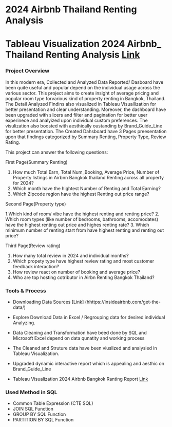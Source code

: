 # 2024 Airbnb Thailand Renting Analysis

# Tableau Visualization 2024 Airbnb_ Thailand Renting Analysis [Link](https://public.tableau.com/app/profile/win.maw.oo/viz/2024AirbnbThailandPropertyRentngAnalysis/SummaryRentingAnalysis)

### Project Overview

In this modern era, Collected and Analyzed Data Reported/ Dasboard have been quite useful and popular depend on the individual usage across the various sector. This project aims to create insight of average pricing and popular room type forvarious kind of property renting in Bangkok, Thailand. The Detail Analyzed Findins also visualized in Tableau Visuallization for better presentation and clear understanding. Moreover, the dashboard have been upgraded with slicers and filter and pagination for better user experinece and analyized upon individual custom preferences. The visulization also boosted with aesthically oustanding by Brand_Guide_Line for better presentation. The Created Dahsboard have 3 Pages preesentation upon that findings categorized by Summary Renting, Property Type, Review Rating.

This project can answer the following questions:

First Page(Summary Renting)

1. How much Total Earn, Total Num_Booking, Average Price, Number of Property listings in Airbnn Bangkok thailand Renting across all property for 2024?
2. Which month have the hightest Number of Renting and Total Earning?
3. Which Zipcode region have the highest Renting out price range?

Second Page(Property type)

1.Which kind of room/ vibe have the highest renting and renting price?
2. Which room types (like number of bedrooms, bathrooms, accomodates) have the highest renting out price and highes renting rate?
3. Which minimum number of renting start from have highest renting and renting out price?

Third Page(Review rating)

1. How many total review in 2024 and individual months?
2. Which propety type have highest review rating and most customer feedback interaction?
3. How review react on number of booking and average price?
4. Who are top hosting cotributor in Airbn Renting Bangkok Thailand?

### Tools & Process

- Downloading Data Sources [Link] (hhttps://insideairbnb.com/get-the-data/)
- Explore Download Data in Excel / Regrouping data for desired individual Analyzing.

- Data Cleaning and Transformation have beed done by SQL and Microsoft Excel depend on    data qunatity and working process
- The Cleaned and Struture data have been viuslized and analysied in Tableau Visualization.
- Upgraded dynamic interactive report which is appealing and aesthic on Brand_Guide_Line
- Tableau Visualization 2024 Airbnb Bangkok Ranting Report [Link](https://public.tableau.com/app/profile/win.maw.oo/viz/2024AirbnbThailandPropertyRentngAnalysis/SummaryRentingAnalysis)

### Used Method in SQL 

- Common Table Expression (CTE SQL)
- JOIN SQL Function
- GROUP BY SQL Function
- PARTITION BY SQL Function
